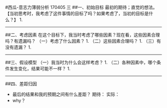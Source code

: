 #西瓜-意志力薄弱分析
170405 三
##一、初始目标
最初的期待；直觉的想法。【当初思考时，我考虑了这件事情的目标了吗？如果考虑了，当初的目标是什么？】
1.
- - -
##二、考虑因素
在这个目标下，我当时考虑了哪些因素？现在看，这些因素合理吗？有遗漏吗？
（一）考虑了什么因素？
1.
（二）这些因素合理吗？
1.
（三）有没有遗漏？
1.
- - -
##三、假设模型
（一）我当时为什么会这样考虑？
1.
（二）各种因素中，哪个条件发生变化，结果可能不一样？
1.
- - -
##四、差距归因
- 最后的结果和我的预期之间有什么差距？
期待：
实际：
- why？
